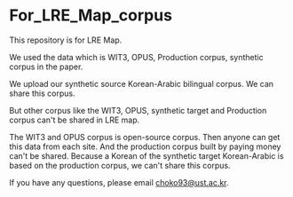 # For_LRE_Map_corpus
This repository is for LRE Map. 

We used the data which is WIT3, OPUS, Production corpus, synthetic corpus in the paper. 

We upload our synthetic source Korean-Arabic bilingual corpus.
We can share this corpus.

But other corpus like the WIT3, OPUS, synthetic target and Production corpus can't be shared in LRE map.

The WIT3 and OPUS corpus is open-source corpus. Then anyone can get this data from each site.
And the production corpus built by paying money can't be shared.
Because a Korean of the synthetic target Korean-Arabic is based on the production corpus, we can't share this corpus.

If you have any questions, please email choko93@ust.ac.kr.
